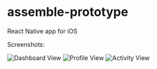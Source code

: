 # assemble-prototype
React Native app for iOS

Screenshots:

![Dashboard View](http://i.imgur.com/r0MplXq.png "Dashboard View")
![Profile View](http://i.imgur.com/0wO0OqP.png "Profile View")
![Activity View](http://i.imgur.com/B1ayDPA.png "Activity View")
